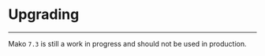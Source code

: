 # Upgrading

--------------------------------------------------------

Mako `7.3` is still a work in progress and should not be used in production.

